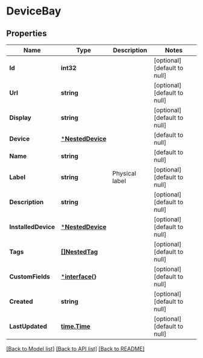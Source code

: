 # DeviceBay

## Properties
Name | Type | Description | Notes
------------ | ------------- | ------------- | -------------
**Id** | **int32** |  | [optional] [default to null]
**Url** | **string** |  | [optional] [default to null]
**Display** | **string** |  | [optional] [default to null]
**Device** | [***NestedDevice**](NestedDevice.md) |  | [default to null]
**Name** | **string** |  | [default to null]
**Label** | **string** | Physical label | [optional] [default to null]
**Description** | **string** |  | [optional] [default to null]
**InstalledDevice** | [***NestedDevice**](NestedDevice.md) |  | [optional] [default to null]
**Tags** | [**[]NestedTag**](NestedTag.md) |  | [optional] [default to null]
**CustomFields** | [***interface{}**](interface{}.md) |  | [optional] [default to null]
**Created** | **string** |  | [optional] [default to null]
**LastUpdated** | [**time.Time**](time.Time.md) |  | [optional] [default to null]

[[Back to Model list]](../README.md#documentation-for-models) [[Back to API list]](../README.md#documentation-for-api-endpoints) [[Back to README]](../README.md)


